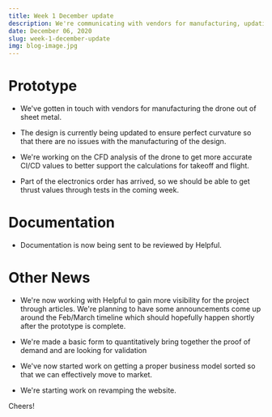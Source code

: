 ```yaml
---
title: Week 1 December update
description: We're communicating with vendors for manufacturing, updating designs, CFD analysis. Helpful is working with us to review our documentation and improve project visibility.
date: December 06, 2020
slug: week-1-december-update
img: blog-image.jpg
---
```


# Prototype

- We've gotten in touch with vendors for manufacturing the drone out of sheet metal.

- The design is currently being updated to ensure perfect curvature so that there are no issues with the manufacturing of the design.

- We're working on the CFD analysis of the drone to get more accurate CI/CD values to better support the calculations for takeoff and flight.

- Part of the electronics order has arrived, so we should be able to get thrust values through tests in the coming week.

# Documentation

- Documentation is now being sent to be reviewed by Helpful.

# Other News

- We're now working with Helpful to gain more visibility for the project through articles. We're planning to have some announcements come up around the Feb/March timeline which should hopefully happen shortly after the prototype is complete.

- We're made a basic form to quantitatively bring together the proof of demand and are looking for validation

- We've now started work on getting a proper business model sorted so that we can effectively move to market.

- We're starting work on revamping the website.

Cheers!